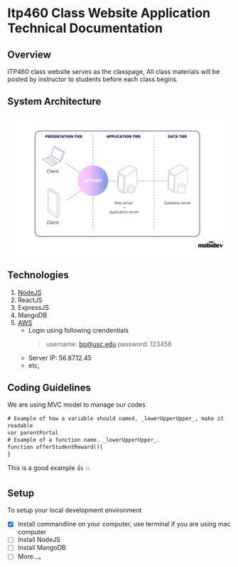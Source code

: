 # Itp460 Class Website Application Technical Documentation

## Overview
ITP460 class website serves as the classpage, All class materials will be posted by instructor to students before each class begins.

## System Architecture
![System Architect Pic](3-tier-web-architecture.jpg)

## Technologies
1. [NodeJS](https://nodejs.org)
2. ReactJS
3. ExpressJS
4. MangoDB
5. [AWS](https://aws.amazon.com)
    * Login using following crendentials
      > username: bo@usc.edu
      > password: 123456
    * Server IP: 56.87.12.45
    * etc,

## Coding Guidelines
We are using MVC model to manage our codes
```
# Example of how a variable should named, _lowerUpperUpper_, make it readable
var parentPortal
# Example of a function name. _lowerUpperUpper_.
function offerStudentReward(){
}
```

This is a good example :+1: :boom:

## Setup
To setup your local development environment
- [x] Install commandline on your computer, use terminal if you are using mac computer
- [ ] Install NodeJS
- [ ] Install MangoDB
- [ ] More...。
